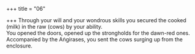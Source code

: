 +++
title = "06"

+++
Through your will and your wondrous skills you secured the cooked  (milk) in the raw (cows) by your ability.  
You opened the doors, opened up the strongholds for the dawn-red ones.  Accompanied by the Aṅgirases, you sent the cows surging up from the  enclosure.  